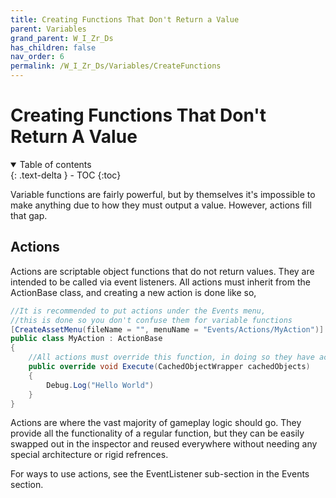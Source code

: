 ```yaml
---
title: Creating Functions That Don't Return a Value
parent: Variables
grand_parent: W_I_Zr_Ds
has_children: false
nav_order: 6
permalink: /W_I_Zr_Ds/Variables/CreateFunctions
---
```

# Creating Functions That Don't Return A Value
<details open markdown="block">
  <summary>
    Table of contents
  </summary>
  {: .text-delta }
- TOC
{:toc}
</details>

Variable functions are fairly powerful, but by themselves it's impossible to make anything due to how they must output a value. However, actions fill that gap.

## Actions
Actions are scriptable object functions that do not return values. They are intended to be called via event listeners. All actions must inherit from the ActionBase class, and creating a new action is done like so,

```c#
//It is recommended to put actions under the Events menu, 
//this is done so you don't confuse them for variable functions
[CreateAssetMenu(fileName = "", menuName = "Events/Actions/MyAction")]
public class MyAction : ActionBase
{
    //All actions must override this function, in doing so they have access to cached objects
    public override void Execute(CachedObjectWrapper cachedObjects)
    {        
        Debug.Log("Hello World")
    }
}
```

Actions are where the vast majority of gameplay logic should go. They provide all the functionality of a regular function, but they can be easily swapped out in the inspector and reused everywhere without needing any special architecture or rigid refrences.

For ways to use actions, see the EventListener sub-section in the Events section.